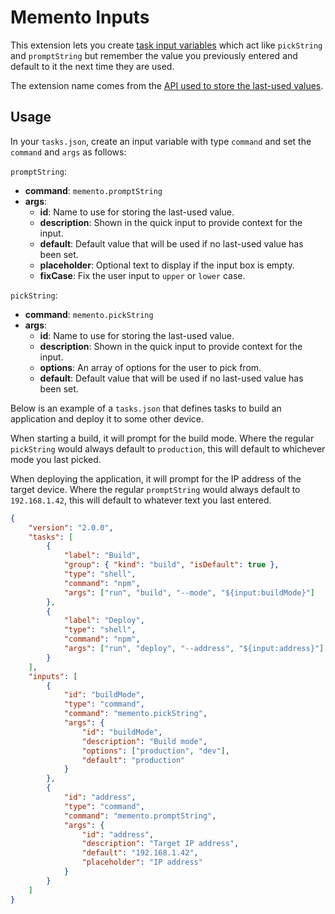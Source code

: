 # Memento Inputs

This extension lets you create [task input variables](https://code.visualstudio.com/docs/editor/variables-reference#_input-variables)
which act like `pickString` and `promptString` but remember the value you
previously entered and default to it the next time they are used.

The extension name comes from the [API used to store the last-used values](https://code.visualstudio.com/api/references/vscode-api#Memento).

## Usage

In your `tasks.json`, create an input variable with type `command` and set the
`command` and `args` as follows:

`promptString`:

* **command**: `memento.promptString`
* **args**:
  * **id**: Name to use for storing the last-used value.
  * **description**: Shown in the quick input to provide context for the input.
  * **default**: Default value that will be used if no last-used value has been set.
  * **placeholder**: Optional text to display if the input box is empty.
  * **fixCase**: Fix the user input to `upper` or `lower` case.


`pickString`:

* **command**: `memento.pickString`
* **args**:
  * **id**: Name to use for storing the last-used value.
  * **description**: Shown in the quick input to provide context for the input.
  * **options**: An array of options for the user to pick from.
  * **default**: Default value that will be used if no last-used value has been set.

Below is an example of a `tasks.json` that defines tasks to build an application
and deploy it to some other device.

When starting a build, it will prompt for the build mode. Where the regular
`pickString` would always default to `production`, this will default to
whichever mode you last picked.

When deploying the application, it will prompt for the IP address of the target
device. Where the regular `promptString` would always default to `192.168.1.42`,
this will default to whatever text you last entered.

```JSON
{
    "version": "2.0.0",
    "tasks": [
        {
            "label": "Build",
            "group": { "kind": "build", "isDefault": true },
            "type": "shell",
            "command": "npm",
            "args": ["run", "build", "--mode", "${input:buildMode}"]
        },
        {
            "label": "Deploy",
            "type": "shell",
            "command": "npm",
            "args": ["run", "deploy", "--address", "${input:address}"]
        }
    ],
    "inputs": [
        {
            "id": "buildMode",
            "type": "command",
            "command": "memento.pickString",
            "args": {
                "id": "buildMode",
                "description": "Build mode",
                "options": ["production", "dev"],
                "default": "production"
            }
        },
        {
            "id": "address",
            "type": "command",
            "command": "memento.promptString",
            "args": {
                "id": "address",
                "description": "Target IP address",
                "default": "192.168.1.42",
                "placeholder": "IP address"
            }
        }
    ]
}
```
